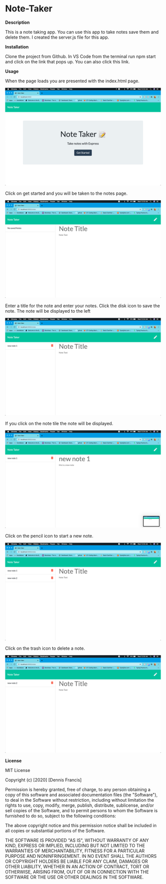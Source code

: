 # Note-Taker

**Description**

This is a note taking app. You can use this app to take notes save them and delete them. I created the server.js file for this app.

**Installation**

Clone the project from Github. In VS Code from the terminal run npm start and click on the link that pops up.
You can also click this link.

**Usage**

When the page loads you are presented with the index.html page. 

![screen1main](./public/assets/images/mainpage.png)

Click on get started and you will be taken to the notes page. 

![screen2](./public/assets/images/notepage.png)

Enter a title for the note and enter your notes. Click the disk icon to save the note. The note will be displayed to the left

![screen3](./public/assets/images/savedpage.png)

If you click on the note tile the note will be displayed.

![screen4](./public/assets/images/retrievedpage.png)

Click on the pencil icon to start a new note.

![screen5](./public/assets/images/secondnote.png)

Click on the trash icon to delete a note.

![screen6](./public/assets/images/deletenote.png)

**License**

MIT License

Copyright (c) [2020] [Dennis Francis]

Permission is hereby granted, free of charge, to any person obtaining a copy
of this software and associated documentation files (the "Software"), to deal
in the Software without restriction, including without limitation the rights
to use, copy, modify, merge, publish, distribute, sublicense, and/or sell
copies of the Software, and to permit persons to whom the Software is
furnished to do so, subject to the following conditions:

The above copyright notice and this permission notice shall be included in all
copies or substantial portions of the Software.

THE SOFTWARE IS PROVIDED "AS IS", WITHOUT WARRANTY OF ANY KIND, EXPRESS OR
IMPLIED, INCLUDING BUT NOT LIMITED TO THE WARRANTIES OF MERCHANTABILITY,
FITNESS FOR A PARTICULAR PURPOSE AND NONINFRINGEMENT. IN NO EVENT SHALL THE
AUTHORS OR COPYRIGHT HOLDERS BE LIABLE FOR ANY CLAIM, DAMAGES OR OTHER
LIABILITY, WHETHER IN AN ACTION OF CONTRACT, TORT OR OTHERWISE, ARISING FROM,
OUT OF OR IN CONNECTION WITH THE SOFTWARE OR THE USE OR OTHER DEALINGS IN THE
SOFTWARE.
